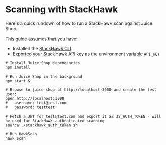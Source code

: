# Scanning with StackHawk

Here's a quick rundown of how to run a StackHawk scan against Juice Shop.

This guide assumes that you have:
 * Installed the [StackHawk CLI](https://docs.stackhawk.com/stackhawk-cli/)
 * Exported your StackHawk API key as the environment variable `API_KEY`

```shell
# Install Juice Shop dependencies
npm install

# Run Juice Shop in the background
npm start &

# Browse to juice shop at http://localhost:3000 and create the test user:
open http://localhost:3000
#   username: test@test.com
#   password: testtest

# Fetch a JWT for test@test.com and export it as JS_AUTH_TOKEN - will be used for StackHawk authenticated scanning
source ./stackhawk_auth_token.sh

# Run HawkScan
hawk scan
```
